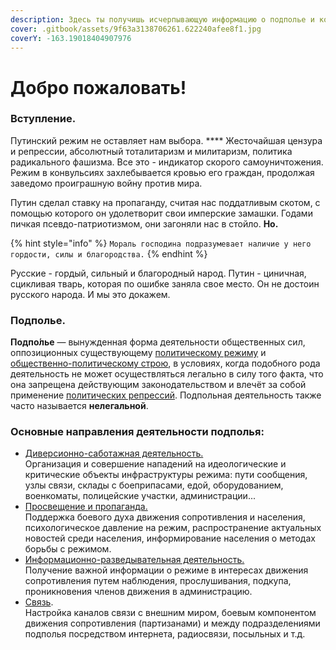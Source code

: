 ```yaml
---
description: Здесь ты получишь исчерпывающую информацию о подполье и конкретные инструкции.
cover: .gitbook/assets/9f63a3138706261.622240afee8f1.jpg
coverY: -163.19018404907976
---
```


# Добро пожаловать!

### Вступление.

Путинский режим не оставляет нам выбора. **** Жесточайшая цензура и репрессии, абсолютный тоталитаризм и милитаризм, политика радикального фашизма. Все это - индикатор скорого самоуничтожения. Режим в конвульсиях захлебывается кровью его граждан, продолжая заведомо проиграшную войну против мира.&#x20;

Путин сделал ставку на пропаганду, считая нас поддатливым скотом, с помощью которого он удолетворит свои имперские замашки. Годами пичкая псевдо-патриотизмом, они загоняли нас в стойло. **Но.**

{% hint style="info" %}
`Мораль господина подразумевает наличие у него гордости, силы и благородства.`
{% endhint %}

Русские - гордый, сильный и благородный народ. Путин - циничная, сцикливая тварь, которая по ошибке заняла свое место. Он не достоин русского народа. И мы это докажем.

### Подполье.

**Подпо́лье** — вынужденная форма деятельности общественных сил, оппозиционных существующему [политическому режиму](https://ru.wikipedia.org/wiki/%D0%9F%D0%BE%D0%BB%D0%B8%D1%82%D0%B8%D1%87%D0%B5%D1%81%D0%BA%D0%B8%D0%B9\_%D1%80%D0%B5%D0%B6%D0%B8%D0%BC) и [общественно-политическому строю](https://ru.wikipedia.org/wiki/%D0%9E%D0%B1%D1%89%D0%B5%D1%81%D1%82%D0%B2%D0%B5%D0%BD%D0%BD%D0%BE-%D0%BF%D0%BE%D0%BB%D0%B8%D1%82%D0%B8%D1%87%D0%B5%D1%81%D0%BA%D0%B8%D0%B9\_%D1%81%D1%82%D1%80%D0%BE%D0%B9), в условиях, когда подобного рода деятельность не может осуществляться легально в силу того факта, что она запрещена действующим законодательством и влечёт за собой применение [политических репрессий](https://ru.wikipedia.org/wiki/%D0%A0%D0%B5%D0%BF%D1%80%D0%B5%D1%81%D1%81%D0%B8%D0%B8). Подпольная деятельность также часто называется **нелегальной**.

### Основные направления деятельности подполья:&#x20;

* [Диверсионно-саботажная деятельность. \
  ](deyatelnost/diversionno-sabotazhnaya-deyatelnost/)Организация и совершение нападений на идеологические и критические объекты инфраструктуры режима: пути сообщения, узлы связи, склады с боеприпасами, едой, оборудованием, военкоматы, полицейские участки, администрации...
* [Просвещение и пропаганда. \
  ](deyatelnost/prosveshenie-i-propaganda..md)Поддержка боевого духа движения сопротивления и населения, психологическое давление на режим, распространение актуальных новостей среди населения, информирование населения о методах борьбы с режимом.&#x20;
* [Информационно-разведывательная деятельность. \
  ](deyatelnost/informacionno-razvedyvatelnaya-deyatelnost..md)Получение важной информации о режиме в интересах движения сопротивления путем наблюдения, прослушивания, подкупа, проникновения членов движения в администрацию.
* [Связь](deyatelnost/svyaz.md).\
  Настройка каналов связи с внешним миром, боевым компонентом движения сопротивления (партизанами) и между подразделениями подполья посредством интернета, радиосвязи, посыльных и т.д.&#x20;
